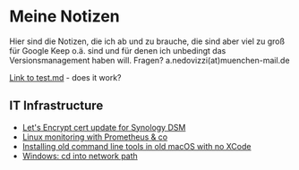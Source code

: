 # Meine Notizen

Hier sind die Notizen, die ich ab und zu brauche, die sind aber viel zu groß für Google Keep o.ä. sind und für denen ich unbedingt das Versionsmanagement haben will.
Fragen? a.nedovizzi(at)muenchen-mail.de

[Link to test.md](test.md) - does it work?

## IT Infrastructure

- [Let's Encrypt cert update for Synology DSM](it/synology-letsencrypt.md)
- [Linux monitoring with Prometheus & co](it/linux-monitoring.md)
- [Installing old command line tools in old macOS with no XCode](it/commandline-tools-no-xcode.md)
- [Windows: cd into network path](it/win-network-drive.md)
